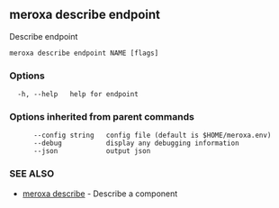 ## meroxa describe endpoint

Describe endpoint

```
meroxa describe endpoint NAME [flags]
```

### Options

```
  -h, --help   help for endpoint
```

### Options inherited from parent commands

```
      --config string   config file (default is $HOME/meroxa.env)
      --debug           display any debugging information
      --json            output json
```

### SEE ALSO

* [meroxa describe](meroxa_describe.md)	 - Describe a component

